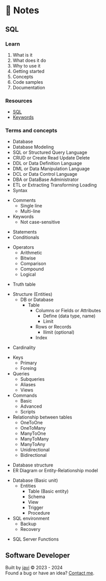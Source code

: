 # :memo: Notes
## SQL
### Learn
1. What is it
2. What does it do
3. Why to use it
4. Getting started
5. Concepts
6. Code samples
7. Documentation
### Resources
- [SQL](https://www.iso.org/standard/76583.html)
- [Keywords](https://www.w3schools.com/sql/sql_ref_keywords.asp)
### Terms and concepts
- Database
- Database Modeling
- SQL or Structured Query Language
- CRUD or Create Read Update Delete
- DDL or Data Definition Language
- DML or Data Manipulation Language
- DCL or Data Control Language
- DBA or DataBase Administrator
- ETL or Extracting Transforming Loading
- Syntax
* Comments
  - Single line
  - Multi-line
* Keywords
  - Not case-sensitive
- Statements
- Conditionals
* Operators
  - Arithmetic
  - Bitwise
  - Comparison
  - Compound
  - Logical
- Truth table
* Structure (Entities)
  * DB or Database
    * Table
      * Columns or Fields or Attributes
        - Define (data type, name)
        - Limit
      * Rows or Records
        - Ilimit (optional)
      - Index
- Cardinality
* Keys
  - Primary
  - Foreing
* Queries
  - Subqueries
  - Aliases
  - Views
* Commands
  - Basic
  - Advanced
  - Scripts
* Relationship between tables
  - OneToOne
  - OneToMany
  - ManyToOne
  - ManyToMany
  - ManyToAny
  - Unidirectional
  - Bidirectional
- Database structure
- ER Diagram or Entity-Relationship model
* Database (Basic unit)
  * Entities
    - Table (Basic entity)
    - Schema
    - View
    - Trigger
    - Procedure
* SQL environment
  - Backup
  - Recovery
- SQL Server Functions
## Software Developer
Built by [javi](https://github.com/javi0b01/) :copyright: 2023 - 2024  
Found a bug or have an idea? [Contact me](https://www.linkedin.com/in/javi0b01/).
